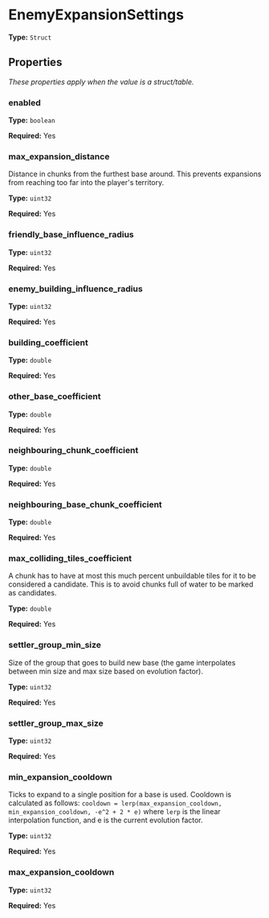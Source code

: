 # EnemyExpansionSettings

**Type:** `Struct`

## Properties

*These properties apply when the value is a struct/table.*

### enabled

**Type:** `boolean`

**Required:** Yes

### max_expansion_distance

Distance in chunks from the furthest base around. This prevents expansions from reaching too far into the player's territory.

**Type:** `uint32`

**Required:** Yes

### friendly_base_influence_radius

**Type:** `uint32`

**Required:** Yes

### enemy_building_influence_radius

**Type:** `uint32`

**Required:** Yes

### building_coefficient

**Type:** `double`

**Required:** Yes

### other_base_coefficient

**Type:** `double`

**Required:** Yes

### neighbouring_chunk_coefficient

**Type:** `double`

**Required:** Yes

### neighbouring_base_chunk_coefficient

**Type:** `double`

**Required:** Yes

### max_colliding_tiles_coefficient

A chunk has to have at most this much percent unbuildable tiles for it to be considered a candidate. This is to avoid chunks full of water to be marked as candidates.

**Type:** `double`

**Required:** Yes

### settler_group_min_size

Size of the group that goes to build new base (the game interpolates between min size and max size based on evolution factor).

**Type:** `uint32`

**Required:** Yes

### settler_group_max_size

**Type:** `uint32`

**Required:** Yes

### min_expansion_cooldown

Ticks to expand to a single position for a base is used. Cooldown is calculated as follows: `cooldown = lerp(max_expansion_cooldown, min_expansion_cooldown, -e^2 + 2 * e)` where `lerp` is the linear interpolation function, and e is the current evolution factor.

**Type:** `uint32`

**Required:** Yes

### max_expansion_cooldown

**Type:** `uint32`

**Required:** Yes

